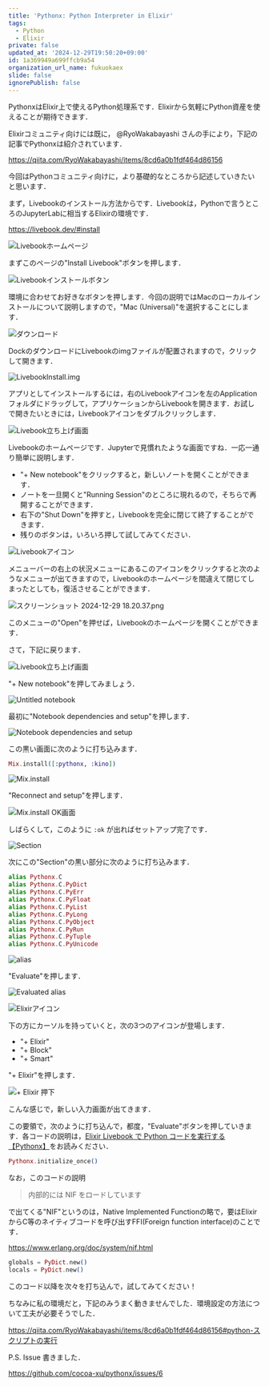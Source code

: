 ```yaml
---
title: 'Pythonx: Python Interpreter in Elixir'
tags:
  - Python
  - Elixir
private: false
updated_at: '2024-12-29T19:50:20+09:00'
id: 1a369949a699ffcb9a54
organization_url_name: fukuokaex
slide: false
ignorePublish: false
---
```

PythonxはElixir上で使えるPython処理系です．Elixirから気軽にPython資産を使えることが期待できます．

Elixirコミュニティ向けには既に， @RyoWakabayashi さんの手により，下記の記事でPythonxは紹介されています．

https://qiita.com/RyoWakabayashi/items/8cd6a0b1fdf464d86156

今回はPythonコミュニティ向けに，より基礎的なところから記述していきたいと思います．

まず，Livebookのインストール方法からです．Livebookは，Pythonで言うところのJupyterLabに相当するElixirの環境です．

https://livebook.dev/#install

![Livebookホームページ](https://qiita-image-store.s3.ap-northeast-1.amazonaws.com/0/55223/c00bef8d-5449-1a39-ab29-73c1586928e3.png)

まずこのページの"Install Livebook"ボタンを押します．

![Livebookインストールボタン](https://qiita-image-store.s3.ap-northeast-1.amazonaws.com/0/55223/0056c747-0c2f-4473-8f66-ace8bd174dd2.png)

環境に合わせてお好きなボタンを押します．今回の説明ではMacのローカルインストールについて説明しますので，"Mac (Universal)"を選択することにします．

![ダウンロード](https://qiita-image-store.s3.ap-northeast-1.amazonaws.com/0/55223/4aa793d5-b102-e711-39bd-ac2beb22e423.png)

DockのダウンロードにLivebookのimgファイルが配置されますので，クリックして開きます．

![LivebookInstall.img](https://qiita-image-store.s3.ap-northeast-1.amazonaws.com/0/55223/f8d40aaa-0237-2325-9227-a547db2a7a0a.png)

アプリとしてインストールするには，右のLivebookアイコンを左のApplicationフォルダにドラッグして，アプリケーションからLivebookを開きます．お試しで開きたいときには，Livebookアイコンをダブルクリックします．

![Livebook立ち上げ画面](https://qiita-image-store.s3.ap-northeast-1.amazonaws.com/0/55223/fd941a27-d27f-a88c-c4f4-4c229233f8d3.png)

Livebookのホームページです．Jupyterで見慣れたような画面ですね．一応一通り簡単に説明します．

* "+ New notebook"をクリックすると，新しいノートを開くことができます．
* ノートを一旦開くと"Running Session"のところに現れるので，そちらで再開することができます．
* 右下の"Shut Down"を押すと，Livebookを完全に閉じて終了することができます．
* 残りのボタンは，いろいろ押して試してみてください．

![Livebookアイコン](https://qiita-image-store.s3.ap-northeast-1.amazonaws.com/0/55223/cadec535-825e-1d16-44eb-8ca0e40cc6c8.png)

メニューバーの右上の状況メニューにあるこのアイコンをクリックすると次のようなメニューが出てきますので，Livebookのホームページを間違えて閉じてしまったとしても，復活させることができます．

![スクリーンショット 2024-12-29 18.20.37.png](https://qiita-image-store.s3.ap-northeast-1.amazonaws.com/0/55223/1ba67d21-aeb7-4154-91a2-fc68f2bd35ed.png)

このメニューの"Open"を押せば，Livebookのホームページを開くことができます．

さて，下記に戻ります．

![Livebook立ち上げ画面](https://qiita-image-store.s3.ap-northeast-1.amazonaws.com/0/55223/fd941a27-d27f-a88c-c4f4-4c229233f8d3.png)

"+ New notebook"を押してみましょう．

![Untitled notebook](https://qiita-image-store.s3.ap-northeast-1.amazonaws.com/0/55223/b1588626-84a9-0118-37a6-cb0cac123814.png)

最初に"Notebook dependencies and setup"を押します．

![Notebook dependencies and setup](https://qiita-image-store.s3.ap-northeast-1.amazonaws.com/0/55223/5d78d50a-fe50-26a8-32cc-afb89f2d2622.png)

この黒い画面に次のように打ち込みます．

```elixir
Mix.install([:pythonx, :kino])
```

![Mix.install](https://qiita-image-store.s3.ap-northeast-1.amazonaws.com/0/55223/1d5cd3a7-bdbd-5848-9639-d35f230f0fec.png)

"Reconnect and setup"を押します．

![Mix.install OK画面](https://qiita-image-store.s3.ap-northeast-1.amazonaws.com/0/55223/b1ac8819-0149-07e9-bd4b-f0423d74f7f4.png)

しばらくして，このように `:ok` が出ればセットアップ完了です．

![Section](https://qiita-image-store.s3.ap-northeast-1.amazonaws.com/0/55223/e7f94707-73fc-9429-979e-5e88ac5d69ee.png)

次にこの"Section"の黒い部分に次のように打ち込みます．

```elixir
alias Pythonx.C
alias Pythonx.C.PyDict
alias Pythonx.C.PyErr
alias Pythonx.C.PyFloat
alias Pythonx.C.PyList
alias Pythonx.C.PyLong
alias Pythonx.C.PyObject
alias Pythonx.C.PyRun
alias Pythonx.C.PyTuple
alias Pythonx.C.PyUnicode
```

![alias](https://qiita-image-store.s3.ap-northeast-1.amazonaws.com/0/55223/88d9c755-e2ce-5f16-8fda-4bce3b59678a.png)

"Evaluate"を押します．

![Evaluated alias](https://qiita-image-store.s3.ap-northeast-1.amazonaws.com/0/55223/13e641b7-b3e9-945b-36af-5248ff14bdbb.png)

![Elixirアイコン](https://qiita-image-store.s3.ap-northeast-1.amazonaws.com/0/55223/bf59e877-d18b-407e-cfb0-99977aa7cf7b.png)

下の方にカーソルを持っていくと，次の3つのアイコンが登場します．

* "+ Elixir"
* "+ Block"
* "+ Smart"

"+ Elixir"を押します．

![+ Elixir 押下](https://qiita-image-store.s3.ap-northeast-1.amazonaws.com/0/55223/83e3a5c4-d99a-54a6-159e-991f46350762.png)

こんな感じで，新しい入力画面が出てきます．

この要領で，次のように打ち込んで，都度，"Evaluate"ボタンを押していきます．各コードの説明は，[Elixir Livebook で Python コードを実行する【Pythonx】](https://qiita.com/RyoWakabayashi/items/8cd6a0b1fdf464d86156)をお読みください．

```elixir
Pythonx.initialize_once()
```

なお，このコードの説明

> 内部的には NIF をロードしています

で出てくる"NIF"というのは，Native Implemented Functionの略で，要はElixirからC等のネイティブコードを呼び出すFFI(Foreign function interface)のことです．

https://www.erlang.org/doc/system/nif.html

```elixir
globals = PyDict.new()
locals = PyDict.new()
```

このコード以降を次々を打ち込んで，試してみてください！

ちなみに私の環境だと，下記のみうまく動きませんでした．環境設定の方法について工夫が必要そうでした．

https://qiita.com/RyoWakabayashi/items/8cd6a0b1fdf464d86156#python-スクリプトの実行

P.S. Issue 書きました．

https://github.com/cocoa-xu/pythonx/issues/6
